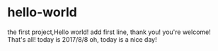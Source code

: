 # hello-world
the first project,Hello world!
add first line, thank you!
you're welcome! That's all!
today is 2017/8/8
oh, today is a nice day!
